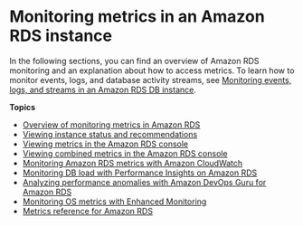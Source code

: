 # Monitoring metrics in an Amazon RDS instance<a name="CHAP_Monitoring"></a>

In the following sections, you can find an overview of Amazon RDS monitoring and an explanation about how to access metrics\. To learn how to monitor events, logs, and database activity streams, see [Monitoring events, logs, and streams in an Amazon RDS  DB instance](CHAP_Monitor_Logs_Events.md)\.

**Topics**
+ [Overview of monitoring metrics in Amazon RDS](MonitoringOverview.md)
+ [Viewing instance status and recommendations](accessing-monitoring.md)
+ [Viewing metrics in the Amazon RDS console](USER_Monitoring.md)
+ [Viewing combined metrics in the Amazon RDS console](Viewing_Unifiedmetrics.md)
+ [Monitoring Amazon RDS metrics with Amazon CloudWatch](monitoring-cloudwatch.md)
+ [Monitoring DB load with Performance Insights on Amazon RDS](USER_PerfInsights.md)
+ [Analyzing performance anomalies with Amazon DevOps Guru for Amazon RDS](devops-guru-for-rds.md)
+ [Monitoring OS metrics with Enhanced Monitoring](USER_Monitoring.OS.md)
+ [Metrics reference for Amazon RDS](metrics-reference.md)